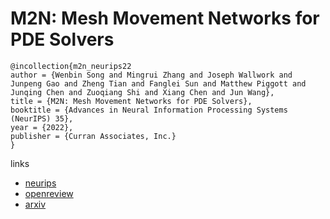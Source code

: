 # M2N: Mesh Movement Networks for PDE Solvers

```
@incollection{m2n_neurips22
author = {Wenbin Song and Mingrui Zhang and Joseph Wallwork and Junpeng Gao and Zheng Tian and Fanglei Sun and Matthew Piggott and Junqing Chen and Zuoqiang Shi and Xiang Chen and Jun Wang},
title = {M2N: Mesh Movement Networks for PDE Solvers},
booktitle = {Advances in Neural Information Processing Systems (NeurIPS) 35},
year = {2022},
publisher = {Curran Associates, Inc.}
}
```

links
- [neurips](https://nips.cc/Conferences/2022/Schedule?showEvent=53649)
- [openreview](https://openreview.net/forum?id=UEhzUupXbL2)
- [arxiv](https://arxiv.org/abs/2204.11188)
